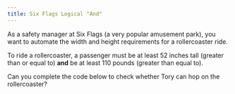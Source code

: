 ```yaml
---
title: Six Flags Logical "And"
---
```


As a safety manager at Six Flags (a very popular amusement park), you want to automate the width and height requirements for a rollercoaster ride.

To ride a rollercoaster, a passenger must be at least 52 inches tall (greater than or equal to) **and** be at least 110 pounds (greater than equal to).

Can you complete the code below to check whether Tory can hop on the rollercoaster?
